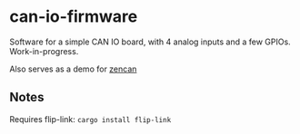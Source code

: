 # can-io-firmware

Software for a simple CAN IO board, with 4 analog inputs and a few GPIOs. Work-in-progress.

Also serves as a demo for [zencan](https://github.com/mcbridejc/zencan)

## Notes

Requires flip-link: `cargo install flip-link`